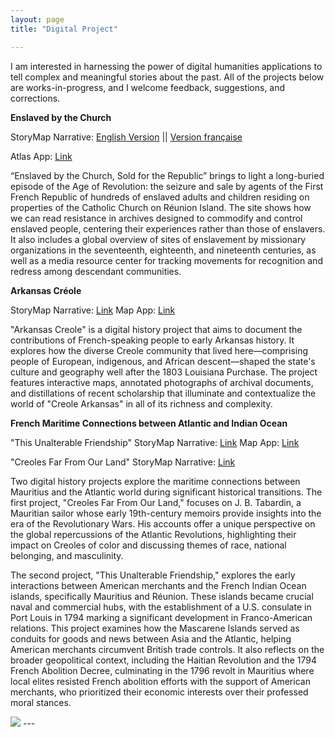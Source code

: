 ```yaml
---
layout: page
title: "Digital Project"

---
```

I am interested in harnessing the power of digital humanities applications to tell complex and meaningful stories about the past. All of the projects below are works-in-progress, and I welcome feedback, suggestions, and corrections.

**Enslaved by the Church**

StoryMap Narrative: [English Version](https://storymaps.arcgis.com/stories/68ea1822adba48acadb2848f40b29048) ||
[Version française](https://storymaps.arcgis.com/stories/08351cc5814c4d6e9d1672145575b422)

Atlas App: [Link](https://gisanddata.maps.arcgis.com/home/item.html?id=7c1ad0aa41d941c88cdb8ec027f40c50)

“Enslaved by the Church, Sold for the Republic” brings to light a long-buried episode of the Age of Revolution: the seizure and sale by agents of the First French Republic of hundreds of enslaved adults and children residing on properties of the Catholic Church on Réunion Island. The site shows how we can read resistance in archives designed to commodify and control enslaved people, centering their experiences rather than those of enslavers. It also includes a global overview of sites of enslavement by missionary organizations in the seventeenth, eighteenth, and nineteenth centuries, as well as a media resource center for tracking movements for recognition and redress among descendant communities.


**Arkansas Créole**

StoryMap Narrative: [Link](https://gisanddata.maps.arcgis.com/home/item.html?id=f7eb9937a53846c4ab0f1f1812d24a7c)
Map App: [Link](https://gisanddata.maps.arcgis.com/home/item.html?id=7e0613a6a0074e8b9218f3595ea8f106)

"Arkansas Creole" is a digital history project that aims to document the contributions of French-speaking people to early Arkansas history. It explores how the diverse Creole community that lived here—comprising people of European, indigenous, and African descent—shaped the state's culture and geography well after the 1803 Louisiana Purchase. The project features interactive maps, annotated photographs of archival documents, and distillations of recent scholarship that illuminate and contextualize the world of "Creole Arkansas" in all of its richness and complexity.

**French Maritime Connections between Atlantic and Indian Ocean**

"This Unalterable Friendship" StoryMap Narrative: [Link](https://gisanddata.maps.arcgis.com/home/item.html?id=f7eb9937a53846c4ab0f1f1812d24a7c)
Map App: [Link](https://gisanddata.maps.arcgis.com/home/item.html?id=7e0613a6a0074e8b9218f3595ea8f106)

"Creoles Far From Our Land" StoryMap Narrative: [Link](https://gisanddata.maps.arcgis.com/home/item.html?id=a4727bb429634c28a27c7b217e345419)

Two digital history projects explore the maritime connections between Mauritius and the Atlantic world during significant historical transitions. The first project, "Creoles Far From Our Land," focuses on J. B. Tabardin, a Mauritian sailor whose early 19th-century memoirs provide insights into the era of the Revolutionary Wars. His accounts offer a unique perspective on the global repercussions of the Atlantic Revolutions, highlighting their impact on Creoles of color and discussing themes of race, national belonging, and masculinity.

The second project, "This Unalterable Friendship," explores the early interactions between American merchants and the French Indian Ocean islands, specifically Mauritius and Réunion. These islands became crucial naval and commercial hubs, with the establishment of a U.S. consulate in Port Louis in 1794 marking a significant development in Franco-American relations. This project examines how the Mascarene Islands served as conduits for goods and news between Asia and the Atlantic, helping American merchants circumvent British trade controls. It also reflects on the broader geopolitical context, including the Haitian Revolution and the 1794 French Abolition Decree, culminating in the 1796 revolt in Mauritius where local elites resisted French abolition efforts with the support of American merchants, who prioritized their economic interests over their professed moral stances.

<img src="{{ site.baseurl }}/caen2.gif">
---
